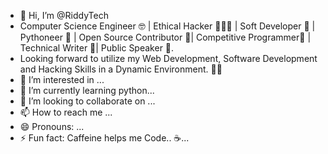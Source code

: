 - 👋 Hi, I’m @RiddyTech
-  Computer Science Engineer 🤓 | Ethical Hacker 👨🏻‍💻 | Soft Developer 🧐 | Pythoneer 🐍 | Open Source Contributor 📝| Competitive Programmer🤠 | Technical Writer 🤭| Public Speaker 🥳.
-   Looking forward to utilize my Web Development, Software Development and Hacking Skills in a Dynamic Environment. 🧑🏻
- 👀 I’m interested in ...
- 🌱 I’m currently learning python...
- 💞️ I’m looking to collaborate on ...
- 📫 How to reach me  ...
- 😄 Pronouns: ...
- ⚡ Fun fact: Caffeine helps me Code.. ☕...

<!---
RiddyTech/RiddyTech is a ✨ special ✨ repository because its `README.md` (this file) appears on your GitHub profile.
You can click the Preview link to take a look at your changes.
--->
